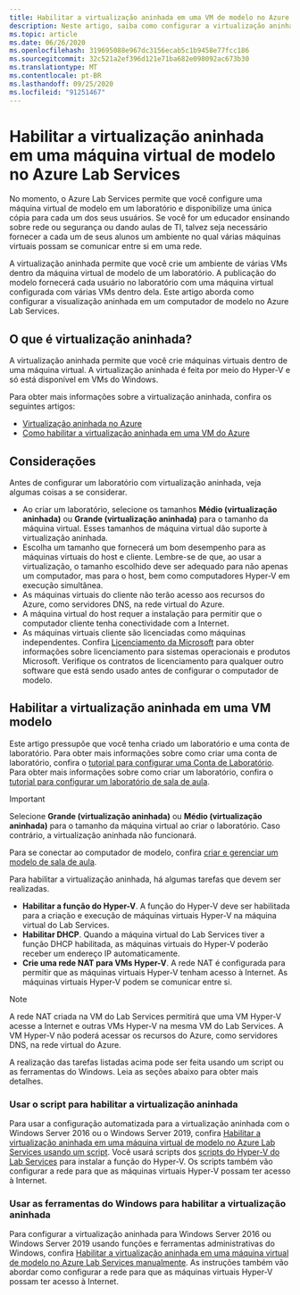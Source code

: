 ```yaml
---
title: Habilitar a virtualização aninhada em uma VM de modelo no Azure Lab Services | Microsoft Docs
description: Neste artigo, saiba como configurar a virtualização aninhada em um computador de modelo no Azure Lab Services.
ms.topic: article
ms.date: 06/26/2020
ms.openlocfilehash: 319695088e967dc3156ecab5c1b9458e77fcc186
ms.sourcegitcommit: 32c521a2ef396d121e71ba682e098092ac673b30
ms.translationtype: MT
ms.contentlocale: pt-BR
ms.lasthandoff: 09/25/2020
ms.locfileid: "91251467"
---
```

# <a name="enable-nested-virtualization-on-a-template-virtual-machine-in-azure-lab-services"></a>Habilitar a virtualização aninhada em uma máquina virtual de modelo no Azure Lab Services

No momento, o Azure Lab Services permite que você configure uma máquina virtual de modelo em um laboratório e disponibilize uma única cópia para cada um dos seus usuários. Se você for um educador ensinando sobre rede ou segurança ou dando aulas de TI, talvez seja necessário fornecer a cada um de seus alunos um ambiente no qual várias máquinas virtuais possam se comunicar entre si em uma rede.

A virtualização aninhada permite que você crie um ambiente de várias VMs dentro da máquina virtual de modelo de um laboratório. A publicação do modelo fornecerá cada usuário no laboratório com uma máquina virtual configurada com várias VMs dentro dela.  Este artigo aborda como configurar a visualização aninhada em um computador de modelo no Azure Lab Services.

## <a name="what-is-nested-virtualization"></a>O que é virtualização aninhada?

A virtualização aninhada permite que você crie máquinas virtuais dentro de uma máquina virtual. A virtualização aninhada é feita por meio do Hyper-V e só está disponível em VMs do Windows.

Para obter mais informações sobre a virtualização aninhada, confira os seguintes artigos:

- [Virtualização aninhada no Azure](https://azure.microsoft.com/blog/nested-virtualization-in-azure/)
- [Como habilitar a virtualização aninhada em uma VM do Azure](../virtual-machines/windows/nested-virtualization.md)

## <a name="considerations"></a>Considerações

Antes de configurar um laboratório com virtualização aninhada, veja algumas coisas a se considerar.

- Ao criar um laboratório, selecione os tamanhos **Médio (virtualização aninhada)** ou **Grande (virtualização aninhada)** para o tamanho da máquina virtual. Esses tamanhos de máquina virtual dão suporte à virtualização aninhada.
- Escolha um tamanho que fornecerá um bom desempenho para as máquinas virtuais do host e cliente.  Lembre-se de que, ao usar a virtualização, o tamanho escolhido deve ser adequado para não apenas um computador, mas para o host, bem como computadores Hyper-V em execução simultânea.
- As máquinas virtuais do cliente não terão acesso aos recursos do Azure, como servidores DNS, na rede virtual do Azure.
- A máquina virtual do host requer a instalação para permitir que o computador cliente tenha conectividade com a Internet.
- As máquinas virtuais cliente são licenciadas como máquinas independentes. Confira [Licenciamento da Microsoft](https://www.microsoft.com/licensing/default) para obter informações sobre licenciamento para sistemas operacionais e produtos Microsoft. Verifique os contratos de licenciamento para qualquer outro software que está sendo usado antes de configurar o computador de modelo.

## <a name="enable-nested-virtualization-on-a-template-vm"></a>Habilitar a virtualização aninhada em uma VM modelo

Este artigo pressupõe que você tenha criado um laboratório e uma conta de laboratório.  Para obter mais informações sobre como criar uma conta de laboratório, confira o [tutorial para configurar uma Conta de Laboratório](tutorial-setup-lab-account.md). Para obter mais informações sobre como criar um laboratório, confira o [tutorial para configurar um laboratório de sala de aula](tutorial-setup-classroom-lab.md).

>[!IMPORTANT]
>Selecione **Grande (virtualização aninhada)** ou **Médio (virtualização aninhada)** para o tamanho da máquina virtual ao criar o laboratório.  Caso contrário, a virtualização aninhada não funcionará.  

Para se conectar ao computador de modelo, confira [criar e gerenciar um modelo de sala de aula](how-to-create-manage-template.md).

Para habilitar a virtualização aninhada, há algumas tarefas que devem ser realizadas.  

- **Habilitar a função do Hyper-V**. A função do Hyper-V deve ser habilitada para a criação e execução de máquinas virtuais Hyper-V na máquina virtual do Lab Services.
- **Habilitar DHCP**.  Quando a máquina virtual do Lab Services tiver a função DHCP habilitada, as máquinas virtuais do Hyper-V poderão receber um endereço IP automaticamente.
- **Crie uma rede NAT para VMs Hyper-V**.  A rede NAT é configurada para permitir que as máquinas virtuais Hyper-V tenham acesso à Internet.  As máquinas virtuais Hyper-V podem se comunicar entre si.

>[!NOTE]
>A rede NAT criada na VM do Lab Services permitirá que uma VM Hyper-V acesse a Internet e outras VMs Hyper-V na mesma VM do Lab Services.  A VM Hyper-V não poderá acessar os recursos do Azure, como servidores DNS, na rede virtual do Azure.

A realização das tarefas listadas acima pode ser feita usando um script ou as ferramentas do Windows.  Leia as seções abaixo para obter mais detalhes.

### <a name="using-script-to-enable-nested-virtualization"></a>Usar o script para habilitar a virtualização aninhada

Para usar a configuração automatizada para a virtualização aninhada com o Windows Server 2016 ou o Windows Server 2019, confira [Habilitar a virtualização aninhada em uma máquina virtual de modelo no Azure Lab Services usando um script](how-to-enable-nested-virtualization-template-vm-using-script.md). Você usará scripts dos [scripts do Hyper-V do Lab Services](https://github.com/Azure/azure-devtestlab/tree/master/samples/ClassroomLabs/Scripts/HyperV) para instalar a função do Hyper-V.  Os scripts também vão configurar a rede para que as máquinas virtuais Hyper-V possam ter acesso à Internet.

### <a name="using-windows-tools-to-enable-nested-virtualization"></a>Usar as ferramentas do Windows para habilitar a virtualização aninhada

Para configurar a virtualização aninhada para Windows Server 2016 ou Windows Server 2019 usando funções e ferramentas administrativas do Windows, confira [Habilitar a virtualização aninhada em uma máquina virtual de modelo no Azure Lab Services manualmente](how-to-enable-nested-virtualization-template-vm-ui.md).  As instruções também vão abordar como configurar a rede para que as máquinas virtuais Hyper-V possam ter acesso à Internet.
